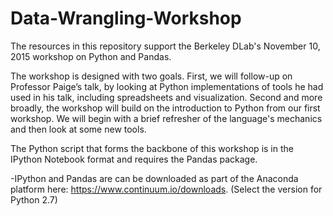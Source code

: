 # Data-Wrangling-Workshop

The resources in this repository support the Berkeley DLab's November 10, 2015 workshop on Python and Pandas.

The workshop is designed with two goals. First, we will follow-up on Professor Paige’s talk, by looking at Python implementations of tools he had used in his talk, including spreadsheets and visualization. Second and more broadly, the workshop will build on the introduction to Python from our first workshop. We will begin with a brief refresher of the language's mechanics and then look at some new tools.

The Python script that forms the backbone of this workshop is in the IPython Notebook format and requires the Pandas package.

-IPython and Pandas are can be downloaded as part of the Anaconda platform here: https://www.continuum.io/downloads. (Select the version for Python 2.7)
